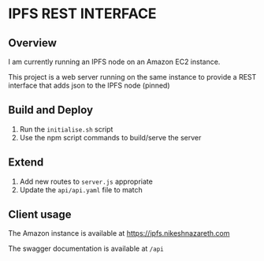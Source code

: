 # IPFS REST INTERFACE

## Overview

I am currently running an IPFS node on an Amazon EC2 instance.

This project is a web server running on the same instance to provide a REST interface that adds json to the IPFS node (pinned)

## Build and Deploy

1. Run the `initialise.sh` script
1. Use the npm script commands to build/serve the server

## Extend

1. Add new routes to `server.js` appropriate
1. Update the `api/api.yaml` file to match

## Client usage

The Amazon instance is available at https://ipfs.nikeshnazareth.com

The swagger documentation is available at `/api`